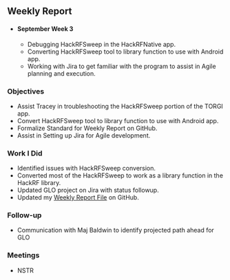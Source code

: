 ## Weekly Report

   -  #### September Week 3
      *  Debugging HackRFSweep in the HackRFNative app.
      *  Converting HackRFSweep tool to library function to use with Android app.
      *  Working with Jira to get familiar with the program to assist in Agile planning and execution.

   ### Objectives
  -  Assist Tracey in troubleshooting the HackRFSweep portion of the TORGI app.
  -  Convert HackRFSweep tool to library function to use with Android app.
  -  Formalize Standard for Weekly Report on GitHub.
  -  Assist in Setting up Jira for Agile development.

   ### Work I Did
  -  Identified issues with HackRFSweep conversion.
  -  Converted most of the HackRFSweep to work as a library function in the HackRF library.
  -  Updated GLO project on Jira with status followup.
  -  Updated my [Weekly Report File](rod.md) on GitHub.

   ### Follow-up
  -  Communication with Maj Baldwin to identify projected path ahead for GLO

   ### Meetings
  -  NSTR
